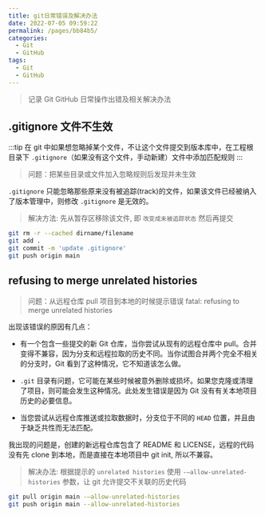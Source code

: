 ```yaml
---
title: git日常错误及解决办法
date: 2022-07-05 09:59:22
permalink: /pages/bb84b5/
categories:
  - Git
  - GitHub
tags:
  - Git 
  - GitHub 
---
```


> 记录 Git GitHub 日常操作出错及相关解决办法

## .gitignore 文件不生效

:::tip 
在 git 中如果想忽略掉某个文件，不让这个文件提交到版本库中，在工程根目录下 `.gitignore`（如果没有这个文件，手动新建）文件中添加匹配规则
:::

> 问题：把某些目录或文件加入忽略规则后发现并未生效  

`.gitignore` 只能忽略那些原来没有被追踪(track)的文件，如果该文件已经被纳入了版本管理中，则修改 `.gitignore` 是无效的。

> 解决方法: 先从暂存区移除该文件, 即 `改变成未被追踪状态` 然后再提交

```bash
git rm -r --cached dirname/filename
git add .
git commit -m 'update .gitignore'
git push origin main
```

## refusing to merge unrelated histories

> 问题：从远程仓库 pull 项目到本地的时候提示错误 fatal: refusing to merge unrelated histories  

出现该错误的原因有几点：  

* 有一个包含一些提交的新 Git 仓库，当你尝试从现有的远程仓库中 pull。合并变得不兼容，因为分支和远程拉取的历史不同。当你试图合并两个完全不相关的分支时，Git 看到了这种情况，它不知道该怎么做。  

* `.git` 目录有问题，它可能在某些时候被意外删除或损坏。如果您克隆或清理了项目，则可能会发生这种情况。此处发生错误是因为 Git 没有有关本地项目历史的必要信息。  

* 当您尝试从远程仓库推送或拉取数据时，分支位于不同的 `HEAD` 位置，并且由于缺乏共性而无法匹配。

我出现的问题是，创建的新远程仓库包含了 README 和 LICENSE，远程的代码没有先 clone 到本地，而是直接在本地项目中 git init, 所以不兼容。

> 解决办法: 根据提示的 `unrelated histories` 使用 `-–allow-unrelated-histories` 参数，让 git 允许提交不关联的历史代码

``` sh
git pull origin main -–allow-unrelated-histories
git push origin main --allow-unrelated-histories
```

